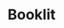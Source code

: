 ---
codehost: https://github.com/https://github.com/vito/booklit
logohandle: booklitpage
sort: booklit
title: Booklit
website: https://booklit.page/
---